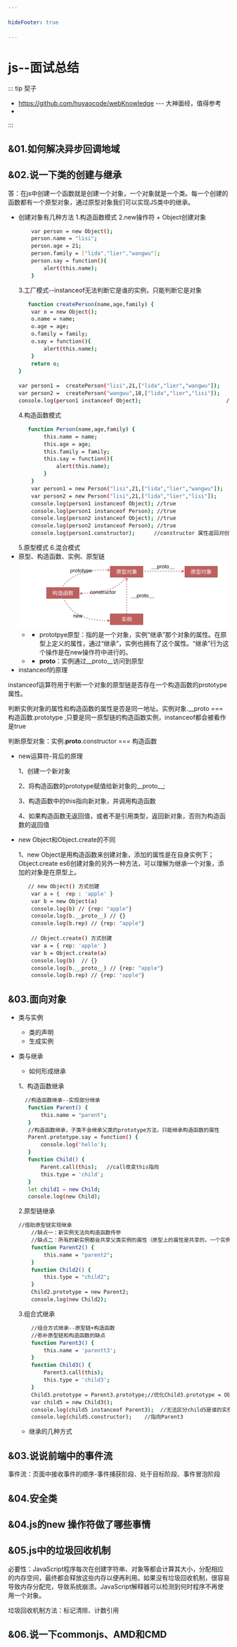 ```yaml
---

hideFooter: true

---
```

# js--面试总结 #

::: tip 契子
- https://github.com/huyaocode/webKnowledge --- 大神面经，值得参考
- 
:::

## &01.如何解决异步回调地域 ##

## &02.说一下类的创建与继承 ##
答：在js中创建一个函数就是创建一个对象，一个对象就是一个类。每一个创建的函数都有一个原型对象，通过原型对象我们可以实现JS类中的继承。
- 创建对象有几种方法
    1.构造函数模式
    2.new操作符 + Object创建对象
    ```bash
        var person = new Object();
        person.name = "lisi";
        person.age = 21;
        person.family = ["lida","lier","wangwu"];
        person.say = function(){
            alert(this.name);
        }
    ```
    3.工厂模式--instanceof无法判断它是谁的实例，只能判断它是对象
    ```bash
       function createPerson(name,age,family) {
        var o = new Object();
        o.name = name;
        o.age = age;
        o.family = family;
        o.say = function(){
            alert(this.name);
        }
        return o;
    }

    var person1 =  createPerson("lisi",21,["lida","lier","wangwu"]);   //instanceof无法判断它是谁的实例，只能判断他是对象，构造函数都可以判断出
    var person2 =  createPerson("wangwu",18,["lida","lier","lisi"]);
    console.log(person1 instanceof Object);                           //true
    ```
    4.构造函数模式
    ```bash
       function Person(name,age,family) {
            this.name = name;
            this.age = age;
            this.family = family;
            this.say = function(){
                alert(this.name);
            }
        }
        var person1 = new Person("lisi",21,["lida","lier","wangwu"]);
        var person2 = new Person("lisi",21,["lida","lier","lisi"]);
        console.log(person1 instanceof Object); //true
        console.log(person1 instanceof Person); //true
        console.log(person2 instanceof Object); //true
        console.log(person2 instanceof Person); //true
        console.log(person1.constructor);      //constructor 属性返回对创建此对象的数组、函数的引用
    ```
    5.原型模式
    6.混合模式
- 原型、构造函数、实例、原型链
![npm-script](./imgs/prototype.png)
    * * prototpye原型：指的是一个对象，实例“继承”那个对象的属性。在原型上定义的属性，通过“继承”，实例也拥有了这个属性。“继承”行为这个操作是在new操作符中进行的。
    * * __proto__：实例通过__proto__访问到原型
- instanceof的原理

instanceof运算符用于判断一个对象的原型链是否存在一个构造函数的prototype属性。

判断实例对象的属性和构造函数的属性是否是同一地址。实例对象.__proto === 构造函数.prototype ,只要是同一原型链的构造函数实例，instanceof都会被看作是true

判断原型对象：实例.__proto__.constructor === 构造函数

- new运算符-背后的原理

    1、创建一个新对象

    2、将构造函数的prototype赋值给新对象的__proto__;

    3、构造函数中的this指向新对象，并调用构造函数

    4、如果构造函数无返回值，或者不是引用类型，返回新对象，否则为构造函数的返回值

- new Object和Object.create的不同

    1、new Object是用构造函数来创建对象，添加的属性是在自身实例下；Object.create es6创建对象的另外一种方法，可以理解为继承一个对象，添加的对象是在原型上。
    ```bash
       // new Object() 方式创建
        var a = {  rep : 'apple' }
        var b = new Object(a)
        console.log(b) // {rep: "apple"}
        console.log(b.__proto__) // {}
        console.log(b.rep) // {rep: "apple"}

        // Object.create() 方式创建
        var a = { rep: 'apple' }
        var b = Object.create(a)
        console.log(b)  // {}
        console.log(b.__proto__) // {rep: "apple"}
        console.log(b.rep) // {rep: "apple"}
    ```
## &03.面向对象 ##
- 类与实例
    * 类的声明
    * 生成实例
- 类与继承
    * 如何形成继承

    1、构造函数继承
     ```bash
       //构造函数继承--实现部分继承
		function Parent() {
			this.name = "parent";
		}
		//构造函数继承，子类不会继承父类的prototype方法，只能继承构造函数的属性
		Parent.prototype.say = function() {
			console.log('hello');
		}
		function Child() {
			Parent.call(this);   //call改变this指向
			this.type = 'child';
		}
		let child1 = new Child;
		console.log(new Child);
    ```
    2.原型链继承
    ```bash
    //借助原型链实现继承
		//缺点一：新实例无法向构造函数传参
		//缺点二：所有的新实例都会共享父类实例的属性（原型上的属性是共享的，一个实例改变了，另一个也会一起改变）
		function Parent2() {
			this.name = "parent2";
		}
		function Child2() {
			this.type = "child2";
		}
		Child2.prototype = new Parent2;
		console.log(new Child2);
    ```
    3.组合式继承
    ```bash
        //组合方式继承--原型链+构造函数
        //弥补原型链和构造函数的缺点
		function Parent3() {
			this.name = 'parentt3';
		}
		function Child3() {
			Parent3.call(this);
			this.type = 'child3';
		}
		Child3.prototype = Parent3.prototype;//优化Child3.prototype = Object.create(Parent3.prototype);
		var child5 = new Child3();
		console.log(child5 instanceof Parent3);  //无法区分child5是谁的实例化
		console.log(child5.constructor);    //指向Parent3
    ```

    * 继承的几种方式

## &03.说说前端中的事件流 ##

事件流：页面中接收事件的顺序-事件捕获阶段、处于目标阶段、事件冒泡阶段

## &04.安全类 ##

## &04.js的new 操作符做了哪些事情 ##

## &05.js中的垃圾回收机制 ##
必要性：JavaScript程序每次在创建字符串、对象等都会计算其大小，分配相应的内存空间，最终都会释放这些内存以便再利用。如果没有垃圾回收机制，很容易导致内存分配完，导致系统崩溃。JavaScript解释器可以检测到何时程序不再使用一个对象。

垃圾回收机制方法：标记清除、计数引用

## &06.说一下commonjs、AMD和CMD ##

